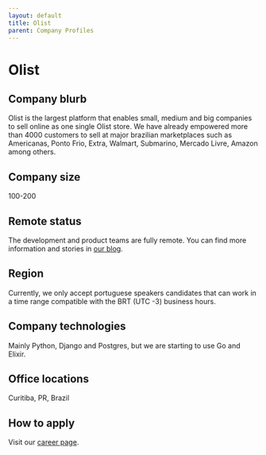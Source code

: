 ```yaml
---
layout: default
title: Olist
parent: Company Profiles
---
```


# Olist

## Company blurb

Olist is the largest platform that enables small, medium and big companies to sell online as one single Olist store. We have already empowered more than 4000 customers to sell at major brazilian marketplaces such as Americanas, Ponto Frio, Extra, Walmart, Submarino, Mercado Livre, Amazon among others.

## Company size

100-200

## Remote status

The development and product teams are fully remote. You can find more information and stories in [our blog](https://engineering.olist.com/).

## Region

Currently, we only accept portuguese speakers candidates that can work in a time range compatible with the BRT (UTC -3) business hours.

## Company technologies

Mainly Python, Django and Postgres, but we are starting to use Go and Elixir.

## Office locations

Curitiba, PR, Brazil

## How to apply

Visit our [career page](https://olist.com/trabalhe-conosco/).
